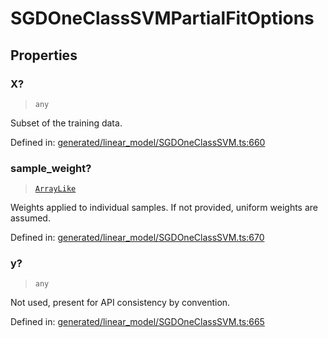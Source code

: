 # SGDOneClassSVMPartialFitOptions

## Properties

### X?

> `any`

Subset of the training data.

Defined in:  [generated/linear\_model/SGDOneClassSVM.ts:660](https://github.com/transitive-bullshit/scikit-learn-ts/blob/b59c1ff/packages/sklearn/src/generated/linear_model/SGDOneClassSVM.ts#L660)

### sample\_weight?

> [`ArrayLike`](../types/ArrayLike.md)

Weights applied to individual samples. If not provided, uniform weights are assumed.

Defined in:  [generated/linear\_model/SGDOneClassSVM.ts:670](https://github.com/transitive-bullshit/scikit-learn-ts/blob/b59c1ff/packages/sklearn/src/generated/linear_model/SGDOneClassSVM.ts#L670)

### y?

> `any`

Not used, present for API consistency by convention.

Defined in:  [generated/linear\_model/SGDOneClassSVM.ts:665](https://github.com/transitive-bullshit/scikit-learn-ts/blob/b59c1ff/packages/sklearn/src/generated/linear_model/SGDOneClassSVM.ts#L665)
